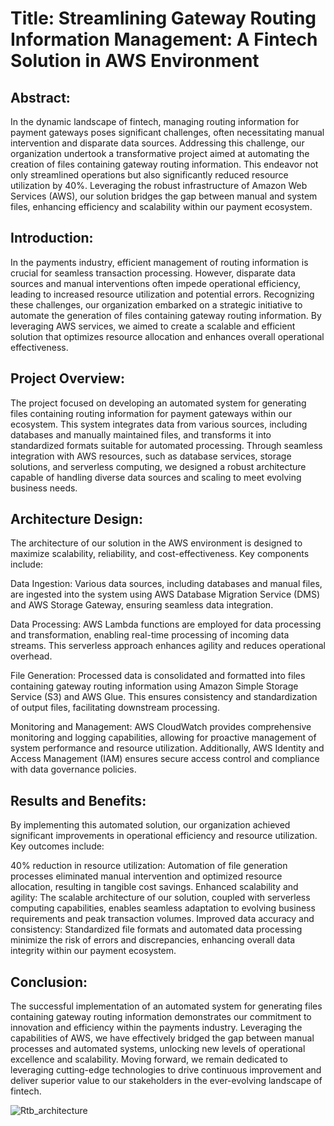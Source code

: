 # Title: Streamlining Gateway Routing Information Management: A Fintech Solution in AWS Environment

## Abstract:
In the dynamic landscape of fintech, managing routing information for payment gateways poses significant challenges, often necessitating manual intervention and disparate data sources. Addressing this challenge, our organization undertook a transformative project aimed at automating the creation of files containing gateway routing information. This endeavor not only streamlined operations but also significantly reduced resource utilization by 40%. Leveraging the robust infrastructure of Amazon Web Services (AWS), our solution bridges the gap between manual and system files, enhancing efficiency and scalability within our payment ecosystem.

## Introduction:
In the payments industry, efficient management of routing information is crucial for seamless transaction processing. However, disparate data sources and manual interventions often impede operational efficiency, leading to increased resource utilization and potential errors. Recognizing these challenges, our organization embarked on a strategic initiative to automate the generation of files containing gateway routing information. By leveraging AWS services, we aimed to create a scalable and efficient solution that optimizes resource allocation and enhances overall operational effectiveness.

## Project Overview:
The project focused on developing an automated system for generating files containing routing information for payment gateways within our ecosystem. This system integrates data from various sources, including databases and manually maintained files, and transforms it into standardized formats suitable for automated processing. Through seamless integration with AWS resources, such as database services, storage solutions, and serverless computing, we designed a robust architecture capable of handling diverse data sources and scaling to meet evolving business needs.

## Architecture Design:
The architecture of our solution in the AWS environment is designed to maximize scalability, reliability, and cost-effectiveness. Key components include:

Data Ingestion: Various data sources, including databases and manual files, are ingested into the system using AWS Database Migration Service (DMS) and AWS Storage Gateway, ensuring seamless data integration.

Data Processing: AWS Lambda functions are employed for data processing and transformation, enabling real-time processing of incoming data streams. This serverless approach enhances agility and reduces operational overhead.

File Generation: Processed data is consolidated and formatted into files containing gateway routing information using Amazon Simple Storage Service (S3) and AWS Glue. This ensures consistency and standardization of output files, facilitating downstream processing.

Monitoring and Management: AWS CloudWatch provides comprehensive monitoring and logging capabilities, allowing for proactive management of system performance and resource utilization. Additionally, AWS Identity and Access Management (IAM) ensures secure access control and compliance with data governance policies.

## Results and Benefits:
By implementing this automated solution, our organization achieved significant improvements in operational efficiency and resource utilization. Key outcomes include:

40% reduction in resource utilization: Automation of file generation processes eliminated manual intervention and optimized resource allocation, resulting in tangible cost savings.
Enhanced scalability and agility: The scalable architecture of our solution, coupled with serverless computing capabilities, enables seamless adaptation to evolving business requirements and peak transaction volumes.
Improved data accuracy and consistency: Standardized file formats and automated data processing minimize the risk of errors and discrepancies, enhancing overall data integrity within our payment ecosystem.

## Conclusion:
The successful implementation of an automated system for generating files containing gateway routing information demonstrates our commitment to innovation and efficiency within the payments industry. Leveraging the capabilities of AWS, we have effectively bridged the gap between manual processes and automated systems, unlocking new levels of operational excellence and scalability. Moving forward, we remain dedicated to leveraging cutting-edge technologies to drive continuous improvement and deliver superior value to our stakeholders in the ever-evolving landscape of fintech.


![Rtb_architecture](https://github.com/demonish11/Bank-RTB-File-Automation/assets/141517834/a9200398-2593-484f-8a22-0b3662032e0d)
